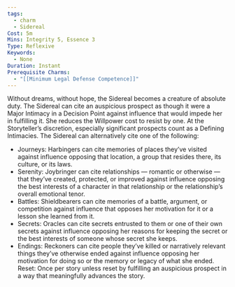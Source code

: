 ```yaml
---
tags:
  - charm
  - Sidereal
Cost: 5m
Mins: Integrity 5, Essence 3
Type: Reflexive
Keywords:
  - None
Duration: Instant
Prerequisite Charms:
  - "[[Minimum Legal Defense Competence]]"
---
```

Without dreams, without hope, the Sidereal becomes a creature of absolute duty. The Sidereal can cite an auspicious prospect as though it were a Major Intimacy in a Decision Point against influence that would impede her in fulfilling it. She reduces the Willpower cost to resist by one. At the Storyteller’s discretion, especially significant prospects count as a Defining Intimacies. The Sidereal can alternatively cite one of the following: 
-  Journeys: Harbingers can cite memories of places they’ve visited against influence opposing that location, a group that resides there, its culture, or its laws. 
-  Serenity: Joybringer can cite relationships — romantic or otherwise — that they’ve created, protected, or improved against influence opposing the best interests of a character in that relationship or the relationship’s overall emotional tenor. 
-  Battles: Shieldbearers can cite memories of a battle, argument, or competition against influence that opposes her motivation for it or a lesson she learned from it. 
-  Secrets: Oracles can cite secrets entrusted to them or one of their own secrets against influence opposing her reasons for keeping the secret or the best interests of someone whose secret she keeps. 
-  Endings: Reckoners can cite people they’ve killed or narratively relevant things they’ve otherwise ended against influence opposing her motivation for doing so or the memory or legacy of what she ended. Reset: Once per story unless reset by fulfilling an auspicious prospect in a way that meaningfully advances the story.